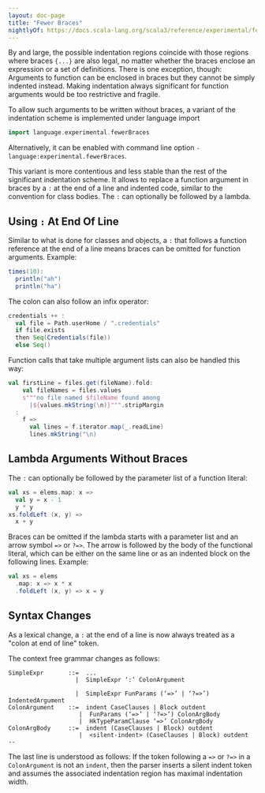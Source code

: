 ```yaml
---
layout: doc-page
title: "Fewer Braces"
nightlyOf: https://docs.scala-lang.org/scala3/reference/experimental/fewer-braces.html
---
```


By and large, the possible indentation regions coincide with those regions where braces `{...}` are also legal, no matter whether the braces enclose an expression or a set of definitions. There is one exception, though: Arguments to function can be enclosed in braces but they cannot be simply indented instead. Making indentation always significant for function arguments would be too restrictive and fragile.

To allow such arguments to be written without braces, a variant of the indentation scheme is implemented under language import
```scala
import language.experimental.fewerBraces
```
Alternatively, it can be enabled with command line option `-language:experimental.fewerBraces`.

This variant is more contentious and less stable than the rest of the significant indentation scheme. It allows to replace a function argument in braces by a `:` at the end of a line and indented code, similar to the convention for class bodies. The `:` can
optionally be followed by a lambda.

## Using `:` At End Of Line


Similar to what is done for classes and objects, a `:` that follows a function reference at the end of a line means braces can be omitted for function arguments. Example:
```scala
times(10):
  println("ah")
  println("ha")
```

The colon can also follow an infix operator:

```scala
credentials ++ :
  val file = Path.userHome / ".credentials"
  if file.exists
  then Seq(Credentials(file))
  else Seq()
```

Function calls that take multiple argument lists can also be handled this way:

```scala
val firstLine = files.get(fileName).fold:
    val fileNames = files.values
    s"""no file named $fileName found among
      |${values.mkString(\n)}""".stripMargin
  :
    f =>
      val lines = f.iterator.map(_.readLine)
      lines.mkString("\n)
```


## Lambda Arguments Without Braces

The `:` can optionally be followed by the parameter list of a function literal:
```scala
val xs = elems.map: x =>
  val y = x - 1
  y * y
xs.foldLeft (x, y) =>
  x + y
```
Braces can be omitted if the lambda starts with a parameter list and an arrow symbol `=>` or `?=>`. The arrow is followed by the body of the functional literal, which can be
either on the same line or as an indented block on the following lines. Example:
```scala
val xs = elems
  .map: x => x * x
  .foldLeft (x, y) => x = y
```

## Syntax Changes

As a lexical change, a `:` at the end of a line is now always treated as a
"colon at end of line" token.

The context free grammar changes as follows:
```
SimpleExpr       ::=  ...
                   |  SimpleExpr ‘:’ ColonArgument

                   |  SimpleExpr FunParams (‘=>’ | ‘?=>’) IndentedArgument
ColonArgument    ::=  indent CaseClauses | Block outdent
                    |  FunParams (‘=>’ | ‘?=>’) ColonArgBody
                    |  HkTypeParamClause ‘=>’ ColonArgBody
ColonArgBody     ::=  indent (CaseClauses | Block) outdent
                    |  <silent-indent> (CaseClauses | Block) outdent            --
```
The last line is understood as follows: If the token following a `=>` or `?=>` in a
`ColonArgument` is not an `indent`, then the parser inserts a silent indent token
and assumes the associated indentation region has maximal indentation width.
